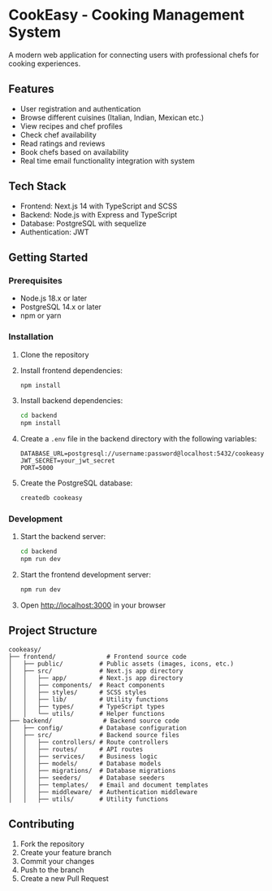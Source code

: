 # CookEasy - Cooking Management System

A modern web application for connecting users with professional chefs for cooking experiences.

## Features

- User registration and authentication
- Browse different cuisines (Italian, Indian, Mexican etc.)
- View recipes and chef profiles
- Check chef availability
- Read ratings and reviews
- Book chefs based on availability
- Real time email functionality integration with system

## Tech Stack

- Frontend: Next.js 14 with TypeScript and SCSS
- Backend: Node.js with Express and TypeScript
- Database: PostgreSQL with sequelize
- Authentication: JWT

## Getting Started

### Prerequisites

- Node.js 18.x or later
- PostgreSQL 14.x or later
- npm or yarn

### Installation

1. Clone the repository
2. Install frontend dependencies:
   ```bash
   npm install
   ```

3. Install backend dependencies:
   ```bash
   cd backend
   npm install
   ```

4. Create a `.env` file in the backend directory with the following variables:
   ```
   DATABASE_URL=postgresql://username:password@localhost:5432/cookeasy
   JWT_SECRET=your_jwt_secret
   PORT=5000
   ```

5. Create the PostgreSQL database:
   ```bash
   createdb cookeasy
   ```

### Development

1. Start the backend server:
   ```bash
   cd backend
   npm run dev
   ```

2. Start the frontend development server:
   ```bash
   npm run dev
   ```

3. Open [http://localhost:3000](http://localhost:3000) in your browser

## Project Structure

```
cookeasy/
├── frontend/              # Frontend source code
│   ├── public/          # Public assets (images, icons, etc.)
│   ├── src/             # Next.js app directory
│   │   ├── app/         # Next.js app directory
│   │   ├── components/  # React components
│   │   ├── styles/      # SCSS styles
│   │   ├── lib/         # Utility functions
│   │   ├── types/       # TypeScript types
│   │   └── utils/       # Helper functions
├── backend/              # Backend source code
│   ├── config/          # Database configuration
│   ├── src/             # Backend source files
│   │   ├── controllers/ # Route controllers
│   │   ├── routes/      # API routes
│   │   ├── services/    # Business logic
│   │   ├── models/      # Database models
│   │   ├── migrations/  # Database migrations
│   │   ├── seeders/     # Database seeders
│   │   ├── templates/   # Email and document templates
│   │   ├── middleware/  # Authentication middleware
│   │   ├── utils/       # Utility functions

```

## Contributing

1. Fork the repository
2. Create your feature branch
3. Commit your changes
4. Push to the branch
5. Create a new Pull Request 
